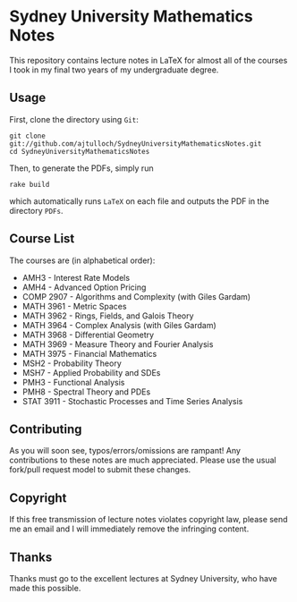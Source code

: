 Sydney University Mathematics Notes
===================================

This repository contains lecture notes in LaTeX for almost all of the courses I took in my final two years of my undergraduate degree. 

Usage
-----

First, clone the directory using `Git`:

    git clone git://github.com/ajtulloch/SydneyUniversityMathematicsNotes.git 
    cd SydneyUniversityMathematicsNotes

Then, to generate the PDFs, simply run 
    
    rake build

which automatically runs `LaTeX` on each file and outputs the PDF in the directory `PDFs`. 


Course List
------------

The courses are (in alphabetical order):

* AMH3 - Interest Rate Models
* AMH4 - Advanced Option Pricing
* COMP 2907 - Algorithms and Complexity (with Giles Gardam)
* MATH 3961 - Metric Spaces
* MATH 3962 - Rings, Fields, and Galois Theory 
* MATH 3964 - Complex Analysis (with Giles Gardam)
* MATH 3968 - Differential Geometry
* MATH 3969 - Measure Theory and Fourier Analysis
* MATH 3975 - Financial Mathematics
* MSH2 - Probability Theory
* MSH7 - Applied Probability and SDEs
* PMH3 - Functional Analysis
* PMH8 - Spectral Theory and PDEs
* STAT 3911 - Stochastic Processes and Time Series Analysis

Contributing
------------

As you will soon see, typos/errors/omissions are rampant!  Any contributions to these notes are much appreciated.  Please use the usual fork/pull request model to submit these changes.

Copyright
---------

If this free transmission of lecture notes violates copyright law, please send me an email and I will immediately remove the infringing content.

Thanks
------

Thanks must go to the excellent lectures at Sydney University, who have made this possible.

